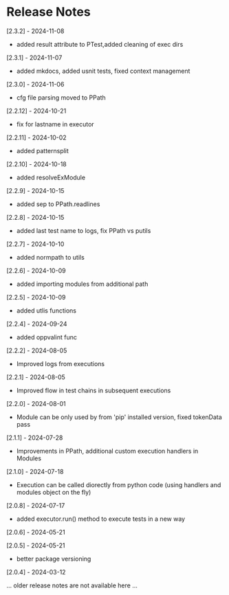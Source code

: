 # Release Notes

[2.3.2] - 2024-11-08<br>
- added result attribute to PTest,added cleaning of exec dirs

[2.3.1] - 2024-11-07<br>
- added mkdocs, added usnit tests, fixed context management

[2.3.0] - 2024-11-06<br>
- cfg file parsing moved to PPath

[2.2.12] - 2024-10-21<br>
- fix for lastname in executor

[2.2.11] - 2024-10-02<br>
- added patternsplit

[2.2.10] - 2024-10-18<br>
- added resolveExModule

[2.2.9] - 2024-10-15<br>
- added sep to PPath.readlines

[2.2.8] - 2024-10-15<br>
- added last test name to logs, fix PPath vs putils

[2.2.7] - 2024-10-10<br>
- added normpath to utils

[2.2.6] - 2024-10-09<br>
- added importing modules from additional path

[2.2.5] - 2024-10-09<br>
- added utlis functions

[2.2.4] - 2024-09-24<br>
- added oppvalint func

[2.2.2] - 2024-08-05<br>
- Improved logs from executions

[2.2.1] - 2024-08-05<br>
- Improved flow in test chains in subsequent executions

[2.2.0] - 2024-08-01<br>
- Module can be only used by from 'pip' installed version, fixed tokenData pass

[2.1.1] - 2024-07-28<br>
- Improvements in PPath, additional custom execution handlers in Modules
 
[2.1.0] - 2024-07-18<br>
- Execution can be called diorectly from python code (using handlers and modules object on the fly)

[2.0.8] - 2024-07-17<br>
- added executor.run() method to execute tests in a new way

[2.0.6] - 2024-05-21<br>


[2.0.5] - 2024-05-21<br>
- better package versioning

[2.0.4] - 2024-03-12<br>

... older release notes are not available here ...

